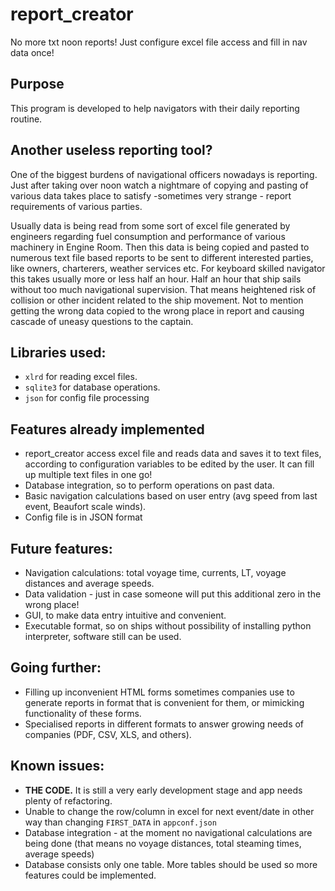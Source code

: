 # report_creator
No more txt noon reports! Just configure excel file access and fill in nav data once!

## Purpose
This program is developed to help navigators with their daily reporting routine.


## Another useless reporting tool?
One of the biggest burdens of navigational officers nowadays is reporting. Just after taking over noon  watch a nightmare of copying and pasting of various data takes place to satisfy -sometimes very strange - report requirements of various parties.

Usually  data is being read from some sort of excel file generated by engineers regarding fuel consumption and performance of various machinery in Engine Room. Then this data is being copied and pasted to numerous text file based reports to be sent to different interested parties, like owners, charterers, weather services etc. For keyboard skilled navigator this takes usually more or less half an hour. Half an hour that ship sails without too much navigational supervision. That means heightened risk of collision or other incident related to the ship movement. Not to mention getting the wrong data copied to the wrong place in report and causing cascade of uneasy questions to the captain.

## Libraries used:
+ `xlrd` for reading excel files.
+ `sqlite3` for database operations.
+ `json` for config file processing


## Features already implemented
+ report_creator access excel file and reads data and saves it to text files, according to configuration variables to be edited by the user. It can fill up multiple text files in one go!
+ Database integration, so to perform operations on past data.
+ Basic navigation calculations based on user entry (avg speed from last event, Beaufort scale winds).
+ Config file is in JSON format

## Future features:
+ Navigation calculations: total voyage time, currents, LT, voyage distances and average speeds.
+ Data validation - just in case someone will put this additional zero in the wrong place!
+ GUI, to make data entry intuitive and convenient.
+ Executable format, so on ships without possibility of installing python interpreter, software still can be used.

## Going further:
+ Filling up inconvenient HTML forms sometimes companies use to generate reports in format that is convenient for them, or mimicking functionality of these forms.
+ Specialised reports in different formats to answer growing needs of companies (PDF, CSV, XLS, and others).

## Known issues:
+ **THE CODE.** It is still a very early development stage and app needs plenty of refactoring.
+ Unable to change the row/column in excel for next event/date in other way than changing `FIRST_DATA` in `appconf.json`
+ Database integration - at the moment no navigational calculations are being done (that means no voyage distances, total steaming times, average speeds)
+ Database consists only one table. More tables should be used so more features could be implemented. 
